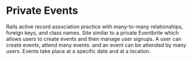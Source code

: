 # Private Events

Rails active record association practice with many-to-many relationships, foreign keys, and class names. Site similar to a private Eventbrite which allows users to create events and then manage user signups. A user can create events, attend many events. and an event can be attended by many users. Events take place at a specific date and at a location. 

